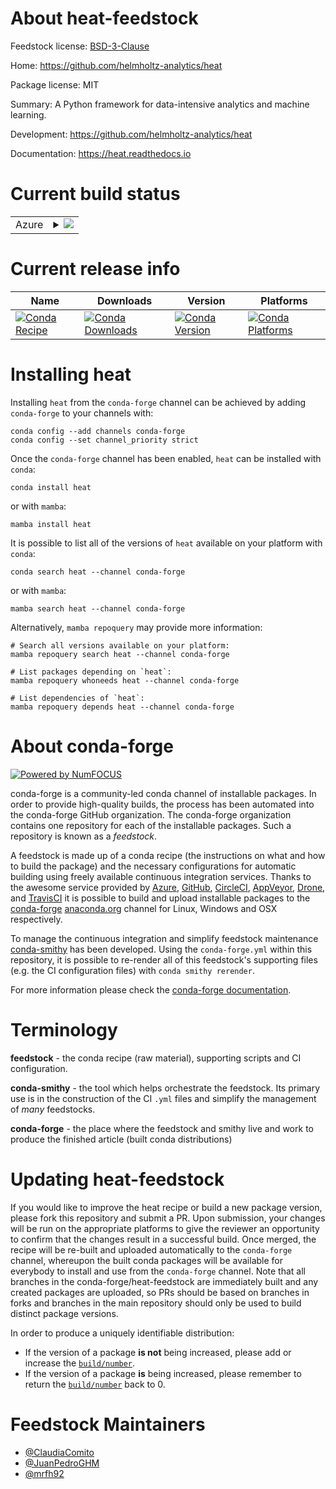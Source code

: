 About heat-feedstock
====================

Feedstock license: [BSD-3-Clause](https://github.com/conda-forge/heat-feedstock/blob/main/LICENSE.txt)

Home: https://github.com/helmholtz-analytics/heat

Package license: MIT

Summary: A Python framework for data-intensive analytics and machine learning.

Development: https://github.com/helmholtz-analytics/heat

Documentation: https://heat.readthedocs.io

Current build status
====================


<table>
    
  <tr>
    <td>Azure</td>
    <td>
      <details>
        <summary>
          <a href="https://dev.azure.com/conda-forge/feedstock-builds/_build/latest?definitionId=20357&branchName=main">
            <img src="https://dev.azure.com/conda-forge/feedstock-builds/_apis/build/status/heat-feedstock?branchName=main">
          </a>
        </summary>
        <table>
          <thead><tr><th>Variant</th><th>Status</th></tr></thead>
          <tbody><tr>
              <td>linux_64_c_compiler_version12c_stdlib_version2.17cuda_compilercuda-nvcccuda_compiler_version12.0cxx_compiler_version12python3.10.____cpython</td>
              <td>
                <a href="https://dev.azure.com/conda-forge/feedstock-builds/_build/latest?definitionId=20357&branchName=main">
                  <img src="https://dev.azure.com/conda-forge/feedstock-builds/_apis/build/status/heat-feedstock?branchName=main&jobName=linux&configuration=linux%20linux_64_c_compiler_version12c_stdlib_version2.17cuda_compilercuda-nvcccuda_compiler_version12.0cxx_compiler_version12python3.10.____cpython" alt="variant">
                </a>
              </td>
            </tr><tr>
              <td>linux_64_c_compiler_version12c_stdlib_version2.17cuda_compilercuda-nvcccuda_compiler_version12.0cxx_compiler_version12python3.11.____cpython</td>
              <td>
                <a href="https://dev.azure.com/conda-forge/feedstock-builds/_build/latest?definitionId=20357&branchName=main">
                  <img src="https://dev.azure.com/conda-forge/feedstock-builds/_apis/build/status/heat-feedstock?branchName=main&jobName=linux&configuration=linux%20linux_64_c_compiler_version12c_stdlib_version2.17cuda_compilercuda-nvcccuda_compiler_version12.0cxx_compiler_version12python3.11.____cpython" alt="variant">
                </a>
              </td>
            </tr><tr>
              <td>linux_64_c_compiler_version12c_stdlib_version2.17cuda_compilercuda-nvcccuda_compiler_version12.0cxx_compiler_version12python3.12.____cpython</td>
              <td>
                <a href="https://dev.azure.com/conda-forge/feedstock-builds/_build/latest?definitionId=20357&branchName=main">
                  <img src="https://dev.azure.com/conda-forge/feedstock-builds/_apis/build/status/heat-feedstock?branchName=main&jobName=linux&configuration=linux%20linux_64_c_compiler_version12c_stdlib_version2.17cuda_compilercuda-nvcccuda_compiler_version12.0cxx_compiler_version12python3.12.____cpython" alt="variant">
                </a>
              </td>
            </tr><tr>
              <td>linux_64_c_compiler_version12c_stdlib_version2.17cuda_compilercuda-nvcccuda_compiler_version12.0cxx_compiler_version12python3.9.____cpython</td>
              <td>
                <a href="https://dev.azure.com/conda-forge/feedstock-builds/_build/latest?definitionId=20357&branchName=main">
                  <img src="https://dev.azure.com/conda-forge/feedstock-builds/_apis/build/status/heat-feedstock?branchName=main&jobName=linux&configuration=linux%20linux_64_c_compiler_version12c_stdlib_version2.17cuda_compilercuda-nvcccuda_compiler_version12.0cxx_compiler_version12python3.9.____cpython" alt="variant">
                </a>
              </td>
            </tr><tr>
              <td>linux_64_c_compiler_version12c_stdlib_version2.17cuda_compilercuda-nvcccuda_compiler_version12.6cxx_compiler_version12python3.10.____cpython</td>
              <td>
                <a href="https://dev.azure.com/conda-forge/feedstock-builds/_build/latest?definitionId=20357&branchName=main">
                  <img src="https://dev.azure.com/conda-forge/feedstock-builds/_apis/build/status/heat-feedstock?branchName=main&jobName=linux&configuration=linux%20linux_64_c_compiler_version12c_stdlib_version2.17cuda_compilercuda-nvcccuda_compiler_version12.6cxx_compiler_version12python3.10.____cpython" alt="variant">
                </a>
              </td>
            </tr><tr>
              <td>linux_64_c_compiler_version12c_stdlib_version2.17cuda_compilercuda-nvcccuda_compiler_version12.6cxx_compiler_version12python3.11.____cpython</td>
              <td>
                <a href="https://dev.azure.com/conda-forge/feedstock-builds/_build/latest?definitionId=20357&branchName=main">
                  <img src="https://dev.azure.com/conda-forge/feedstock-builds/_apis/build/status/heat-feedstock?branchName=main&jobName=linux&configuration=linux%20linux_64_c_compiler_version12c_stdlib_version2.17cuda_compilercuda-nvcccuda_compiler_version12.6cxx_compiler_version12python3.11.____cpython" alt="variant">
                </a>
              </td>
            </tr><tr>
              <td>linux_64_c_compiler_version12c_stdlib_version2.17cuda_compilercuda-nvcccuda_compiler_version12.6cxx_compiler_version12python3.12.____cpython</td>
              <td>
                <a href="https://dev.azure.com/conda-forge/feedstock-builds/_build/latest?definitionId=20357&branchName=main">
                  <img src="https://dev.azure.com/conda-forge/feedstock-builds/_apis/build/status/heat-feedstock?branchName=main&jobName=linux&configuration=linux%20linux_64_c_compiler_version12c_stdlib_version2.17cuda_compilercuda-nvcccuda_compiler_version12.6cxx_compiler_version12python3.12.____cpython" alt="variant">
                </a>
              </td>
            </tr><tr>
              <td>linux_64_c_compiler_version12c_stdlib_version2.17cuda_compilercuda-nvcccuda_compiler_version12.6cxx_compiler_version12python3.9.____cpython</td>
              <td>
                <a href="https://dev.azure.com/conda-forge/feedstock-builds/_build/latest?definitionId=20357&branchName=main">
                  <img src="https://dev.azure.com/conda-forge/feedstock-builds/_apis/build/status/heat-feedstock?branchName=main&jobName=linux&configuration=linux%20linux_64_c_compiler_version12c_stdlib_version2.17cuda_compilercuda-nvcccuda_compiler_version12.6cxx_compiler_version12python3.9.____cpython" alt="variant">
                </a>
              </td>
            </tr><tr>
              <td>linux_64_c_compiler_version12c_stdlib_version2.28cuda_compilercuda-nvcccuda_compiler_version12.0cxx_compiler_version12python3.10.____cpython</td>
              <td>
                <a href="https://dev.azure.com/conda-forge/feedstock-builds/_build/latest?definitionId=20357&branchName=main">
                  <img src="https://dev.azure.com/conda-forge/feedstock-builds/_apis/build/status/heat-feedstock?branchName=main&jobName=linux&configuration=linux%20linux_64_c_compiler_version12c_stdlib_version2.28cuda_compilercuda-nvcccuda_compiler_version12.0cxx_compiler_version12python3.10.____cpython" alt="variant">
                </a>
              </td>
            </tr><tr>
              <td>linux_64_c_compiler_version12c_stdlib_version2.28cuda_compilercuda-nvcccuda_compiler_version12.0cxx_compiler_version12python3.11.____cpython</td>
              <td>
                <a href="https://dev.azure.com/conda-forge/feedstock-builds/_build/latest?definitionId=20357&branchName=main">
                  <img src="https://dev.azure.com/conda-forge/feedstock-builds/_apis/build/status/heat-feedstock?branchName=main&jobName=linux&configuration=linux%20linux_64_c_compiler_version12c_stdlib_version2.28cuda_compilercuda-nvcccuda_compiler_version12.0cxx_compiler_version12python3.11.____cpython" alt="variant">
                </a>
              </td>
            </tr><tr>
              <td>linux_64_c_compiler_version12c_stdlib_version2.28cuda_compilercuda-nvcccuda_compiler_version12.0cxx_compiler_version12python3.12.____cpython</td>
              <td>
                <a href="https://dev.azure.com/conda-forge/feedstock-builds/_build/latest?definitionId=20357&branchName=main">
                  <img src="https://dev.azure.com/conda-forge/feedstock-builds/_apis/build/status/heat-feedstock?branchName=main&jobName=linux&configuration=linux%20linux_64_c_compiler_version12c_stdlib_version2.28cuda_compilercuda-nvcccuda_compiler_version12.0cxx_compiler_version12python3.12.____cpython" alt="variant">
                </a>
              </td>
            </tr><tr>
              <td>linux_64_c_compiler_version12c_stdlib_version2.28cuda_compilercuda-nvcccuda_compiler_version12.0cxx_compiler_version12python3.9.____cpython</td>
              <td>
                <a href="https://dev.azure.com/conda-forge/feedstock-builds/_build/latest?definitionId=20357&branchName=main">
                  <img src="https://dev.azure.com/conda-forge/feedstock-builds/_apis/build/status/heat-feedstock?branchName=main&jobName=linux&configuration=linux%20linux_64_c_compiler_version12c_stdlib_version2.28cuda_compilercuda-nvcccuda_compiler_version12.0cxx_compiler_version12python3.9.____cpython" alt="variant">
                </a>
              </td>
            </tr><tr>
              <td>linux_64_c_compiler_version12c_stdlib_version2.28cuda_compilercuda-nvcccuda_compiler_version12.6cxx_compiler_version12python3.10.____cpython</td>
              <td>
                <a href="https://dev.azure.com/conda-forge/feedstock-builds/_build/latest?definitionId=20357&branchName=main">
                  <img src="https://dev.azure.com/conda-forge/feedstock-builds/_apis/build/status/heat-feedstock?branchName=main&jobName=linux&configuration=linux%20linux_64_c_compiler_version12c_stdlib_version2.28cuda_compilercuda-nvcccuda_compiler_version12.6cxx_compiler_version12python3.10.____cpython" alt="variant">
                </a>
              </td>
            </tr><tr>
              <td>linux_64_c_compiler_version12c_stdlib_version2.28cuda_compilercuda-nvcccuda_compiler_version12.6cxx_compiler_version12python3.11.____cpython</td>
              <td>
                <a href="https://dev.azure.com/conda-forge/feedstock-builds/_build/latest?definitionId=20357&branchName=main">
                  <img src="https://dev.azure.com/conda-forge/feedstock-builds/_apis/build/status/heat-feedstock?branchName=main&jobName=linux&configuration=linux%20linux_64_c_compiler_version12c_stdlib_version2.28cuda_compilercuda-nvcccuda_compiler_version12.6cxx_compiler_version12python3.11.____cpython" alt="variant">
                </a>
              </td>
            </tr><tr>
              <td>linux_64_c_compiler_version12c_stdlib_version2.28cuda_compilercuda-nvcccuda_compiler_version12.6cxx_compiler_version12python3.12.____cpython</td>
              <td>
                <a href="https://dev.azure.com/conda-forge/feedstock-builds/_build/latest?definitionId=20357&branchName=main">
                  <img src="https://dev.azure.com/conda-forge/feedstock-builds/_apis/build/status/heat-feedstock?branchName=main&jobName=linux&configuration=linux%20linux_64_c_compiler_version12c_stdlib_version2.28cuda_compilercuda-nvcccuda_compiler_version12.6cxx_compiler_version12python3.12.____cpython" alt="variant">
                </a>
              </td>
            </tr><tr>
              <td>linux_64_c_compiler_version12c_stdlib_version2.28cuda_compilercuda-nvcccuda_compiler_version12.6cxx_compiler_version12python3.9.____cpython</td>
              <td>
                <a href="https://dev.azure.com/conda-forge/feedstock-builds/_build/latest?definitionId=20357&branchName=main">
                  <img src="https://dev.azure.com/conda-forge/feedstock-builds/_apis/build/status/heat-feedstock?branchName=main&jobName=linux&configuration=linux%20linux_64_c_compiler_version12c_stdlib_version2.28cuda_compilercuda-nvcccuda_compiler_version12.6cxx_compiler_version12python3.9.____cpython" alt="variant">
                </a>
              </td>
            </tr><tr>
              <td>linux_64_c_compiler_version13c_stdlib_version2.17cuda_compilerNonecuda_compiler_versionNonecxx_compiler_version13python3.10.____cpython</td>
              <td>
                <a href="https://dev.azure.com/conda-forge/feedstock-builds/_build/latest?definitionId=20357&branchName=main">
                  <img src="https://dev.azure.com/conda-forge/feedstock-builds/_apis/build/status/heat-feedstock?branchName=main&jobName=linux&configuration=linux%20linux_64_c_compiler_version13c_stdlib_version2.17cuda_compilerNonecuda_compiler_versionNonecxx_compiler_version13python3.10.____cpython" alt="variant">
                </a>
              </td>
            </tr><tr>
              <td>linux_64_c_compiler_version13c_stdlib_version2.17cuda_compilerNonecuda_compiler_versionNonecxx_compiler_version13python3.11.____cpython</td>
              <td>
                <a href="https://dev.azure.com/conda-forge/feedstock-builds/_build/latest?definitionId=20357&branchName=main">
                  <img src="https://dev.azure.com/conda-forge/feedstock-builds/_apis/build/status/heat-feedstock?branchName=main&jobName=linux&configuration=linux%20linux_64_c_compiler_version13c_stdlib_version2.17cuda_compilerNonecuda_compiler_versionNonecxx_compiler_version13python3.11.____cpython" alt="variant">
                </a>
              </td>
            </tr><tr>
              <td>linux_64_c_compiler_version13c_stdlib_version2.17cuda_compilerNonecuda_compiler_versionNonecxx_compiler_version13python3.12.____cpython</td>
              <td>
                <a href="https://dev.azure.com/conda-forge/feedstock-builds/_build/latest?definitionId=20357&branchName=main">
                  <img src="https://dev.azure.com/conda-forge/feedstock-builds/_apis/build/status/heat-feedstock?branchName=main&jobName=linux&configuration=linux%20linux_64_c_compiler_version13c_stdlib_version2.17cuda_compilerNonecuda_compiler_versionNonecxx_compiler_version13python3.12.____cpython" alt="variant">
                </a>
              </td>
            </tr><tr>
              <td>linux_64_c_compiler_version13c_stdlib_version2.17cuda_compilerNonecuda_compiler_versionNonecxx_compiler_version13python3.9.____cpython</td>
              <td>
                <a href="https://dev.azure.com/conda-forge/feedstock-builds/_build/latest?definitionId=20357&branchName=main">
                  <img src="https://dev.azure.com/conda-forge/feedstock-builds/_apis/build/status/heat-feedstock?branchName=main&jobName=linux&configuration=linux%20linux_64_c_compiler_version13c_stdlib_version2.17cuda_compilerNonecuda_compiler_versionNonecxx_compiler_version13python3.9.____cpython" alt="variant">
                </a>
              </td>
            </tr><tr>
              <td>linux_64_c_compiler_version13c_stdlib_version2.28cuda_compilerNonecuda_compiler_versionNonecxx_compiler_version13python3.10.____cpython</td>
              <td>
                <a href="https://dev.azure.com/conda-forge/feedstock-builds/_build/latest?definitionId=20357&branchName=main">
                  <img src="https://dev.azure.com/conda-forge/feedstock-builds/_apis/build/status/heat-feedstock?branchName=main&jobName=linux&configuration=linux%20linux_64_c_compiler_version13c_stdlib_version2.28cuda_compilerNonecuda_compiler_versionNonecxx_compiler_version13python3.10.____cpython" alt="variant">
                </a>
              </td>
            </tr><tr>
              <td>linux_64_c_compiler_version13c_stdlib_version2.28cuda_compilerNonecuda_compiler_versionNonecxx_compiler_version13python3.11.____cpython</td>
              <td>
                <a href="https://dev.azure.com/conda-forge/feedstock-builds/_build/latest?definitionId=20357&branchName=main">
                  <img src="https://dev.azure.com/conda-forge/feedstock-builds/_apis/build/status/heat-feedstock?branchName=main&jobName=linux&configuration=linux%20linux_64_c_compiler_version13c_stdlib_version2.28cuda_compilerNonecuda_compiler_versionNonecxx_compiler_version13python3.11.____cpython" alt="variant">
                </a>
              </td>
            </tr><tr>
              <td>linux_64_c_compiler_version13c_stdlib_version2.28cuda_compilerNonecuda_compiler_versionNonecxx_compiler_version13python3.12.____cpython</td>
              <td>
                <a href="https://dev.azure.com/conda-forge/feedstock-builds/_build/latest?definitionId=20357&branchName=main">
                  <img src="https://dev.azure.com/conda-forge/feedstock-builds/_apis/build/status/heat-feedstock?branchName=main&jobName=linux&configuration=linux%20linux_64_c_compiler_version13c_stdlib_version2.28cuda_compilerNonecuda_compiler_versionNonecxx_compiler_version13python3.12.____cpython" alt="variant">
                </a>
              </td>
            </tr><tr>
              <td>linux_64_c_compiler_version13c_stdlib_version2.28cuda_compilerNonecuda_compiler_versionNonecxx_compiler_version13python3.9.____cpython</td>
              <td>
                <a href="https://dev.azure.com/conda-forge/feedstock-builds/_build/latest?definitionId=20357&branchName=main">
                  <img src="https://dev.azure.com/conda-forge/feedstock-builds/_apis/build/status/heat-feedstock?branchName=main&jobName=linux&configuration=linux%20linux_64_c_compiler_version13c_stdlib_version2.28cuda_compilerNonecuda_compiler_versionNonecxx_compiler_version13python3.9.____cpython" alt="variant">
                </a>
              </td>
            </tr><tr>
              <td>osx_64_python3.10.____cpython</td>
              <td>
                <a href="https://dev.azure.com/conda-forge/feedstock-builds/_build/latest?definitionId=20357&branchName=main">
                  <img src="https://dev.azure.com/conda-forge/feedstock-builds/_apis/build/status/heat-feedstock?branchName=main&jobName=osx&configuration=osx%20osx_64_python3.10.____cpython" alt="variant">
                </a>
              </td>
            </tr><tr>
              <td>osx_64_python3.11.____cpython</td>
              <td>
                <a href="https://dev.azure.com/conda-forge/feedstock-builds/_build/latest?definitionId=20357&branchName=main">
                  <img src="https://dev.azure.com/conda-forge/feedstock-builds/_apis/build/status/heat-feedstock?branchName=main&jobName=osx&configuration=osx%20osx_64_python3.11.____cpython" alt="variant">
                </a>
              </td>
            </tr><tr>
              <td>osx_64_python3.12.____cpython</td>
              <td>
                <a href="https://dev.azure.com/conda-forge/feedstock-builds/_build/latest?definitionId=20357&branchName=main">
                  <img src="https://dev.azure.com/conda-forge/feedstock-builds/_apis/build/status/heat-feedstock?branchName=main&jobName=osx&configuration=osx%20osx_64_python3.12.____cpython" alt="variant">
                </a>
              </td>
            </tr><tr>
              <td>osx_64_python3.9.____cpython</td>
              <td>
                <a href="https://dev.azure.com/conda-forge/feedstock-builds/_build/latest?definitionId=20357&branchName=main">
                  <img src="https://dev.azure.com/conda-forge/feedstock-builds/_apis/build/status/heat-feedstock?branchName=main&jobName=osx&configuration=osx%20osx_64_python3.9.____cpython" alt="variant">
                </a>
              </td>
            </tr><tr>
              <td>osx_arm64_python3.10.____cpython</td>
              <td>
                <a href="https://dev.azure.com/conda-forge/feedstock-builds/_build/latest?definitionId=20357&branchName=main">
                  <img src="https://dev.azure.com/conda-forge/feedstock-builds/_apis/build/status/heat-feedstock?branchName=main&jobName=osx&configuration=osx%20osx_arm64_python3.10.____cpython" alt="variant">
                </a>
              </td>
            </tr><tr>
              <td>osx_arm64_python3.11.____cpython</td>
              <td>
                <a href="https://dev.azure.com/conda-forge/feedstock-builds/_build/latest?definitionId=20357&branchName=main">
                  <img src="https://dev.azure.com/conda-forge/feedstock-builds/_apis/build/status/heat-feedstock?branchName=main&jobName=osx&configuration=osx%20osx_arm64_python3.11.____cpython" alt="variant">
                </a>
              </td>
            </tr><tr>
              <td>osx_arm64_python3.12.____cpython</td>
              <td>
                <a href="https://dev.azure.com/conda-forge/feedstock-builds/_build/latest?definitionId=20357&branchName=main">
                  <img src="https://dev.azure.com/conda-forge/feedstock-builds/_apis/build/status/heat-feedstock?branchName=main&jobName=osx&configuration=osx%20osx_arm64_python3.12.____cpython" alt="variant">
                </a>
              </td>
            </tr><tr>
              <td>osx_arm64_python3.9.____cpython</td>
              <td>
                <a href="https://dev.azure.com/conda-forge/feedstock-builds/_build/latest?definitionId=20357&branchName=main">
                  <img src="https://dev.azure.com/conda-forge/feedstock-builds/_apis/build/status/heat-feedstock?branchName=main&jobName=osx&configuration=osx%20osx_arm64_python3.9.____cpython" alt="variant">
                </a>
              </td>
            </tr>
          </tbody>
        </table>
      </details>
    </td>
  </tr>
</table>

Current release info
====================

| Name | Downloads | Version | Platforms |
| --- | --- | --- | --- |
| [![Conda Recipe](https://img.shields.io/badge/recipe-heat-green.svg)](https://anaconda.org/conda-forge/heat) | [![Conda Downloads](https://img.shields.io/conda/dn/conda-forge/heat.svg)](https://anaconda.org/conda-forge/heat) | [![Conda Version](https://img.shields.io/conda/vn/conda-forge/heat.svg)](https://anaconda.org/conda-forge/heat) | [![Conda Platforms](https://img.shields.io/conda/pn/conda-forge/heat.svg)](https://anaconda.org/conda-forge/heat) |

Installing heat
===============

Installing `heat` from the `conda-forge` channel can be achieved by adding `conda-forge` to your channels with:

```
conda config --add channels conda-forge
conda config --set channel_priority strict
```

Once the `conda-forge` channel has been enabled, `heat` can be installed with `conda`:

```
conda install heat
```

or with `mamba`:

```
mamba install heat
```

It is possible to list all of the versions of `heat` available on your platform with `conda`:

```
conda search heat --channel conda-forge
```

or with `mamba`:

```
mamba search heat --channel conda-forge
```

Alternatively, `mamba repoquery` may provide more information:

```
# Search all versions available on your platform:
mamba repoquery search heat --channel conda-forge

# List packages depending on `heat`:
mamba repoquery whoneeds heat --channel conda-forge

# List dependencies of `heat`:
mamba repoquery depends heat --channel conda-forge
```


About conda-forge
=================

[![Powered by
NumFOCUS](https://img.shields.io/badge/powered%20by-NumFOCUS-orange.svg?style=flat&colorA=E1523D&colorB=007D8A)](https://numfocus.org)

conda-forge is a community-led conda channel of installable packages.
In order to provide high-quality builds, the process has been automated into the
conda-forge GitHub organization. The conda-forge organization contains one repository
for each of the installable packages. Such a repository is known as a *feedstock*.

A feedstock is made up of a conda recipe (the instructions on what and how to build
the package) and the necessary configurations for automatic building using freely
available continuous integration services. Thanks to the awesome service provided by
[Azure](https://azure.microsoft.com/en-us/services/devops/), [GitHub](https://github.com/),
[CircleCI](https://circleci.com/), [AppVeyor](https://www.appveyor.com/),
[Drone](https://cloud.drone.io/welcome), and [TravisCI](https://travis-ci.com/)
it is possible to build and upload installable packages to the
[conda-forge](https://anaconda.org/conda-forge) [anaconda.org](https://anaconda.org/)
channel for Linux, Windows and OSX respectively.

To manage the continuous integration and simplify feedstock maintenance
[conda-smithy](https://github.com/conda-forge/conda-smithy) has been developed.
Using the ``conda-forge.yml`` within this repository, it is possible to re-render all of
this feedstock's supporting files (e.g. the CI configuration files) with ``conda smithy rerender``.

For more information please check the [conda-forge documentation](https://conda-forge.org/docs/).

Terminology
===========

**feedstock** - the conda recipe (raw material), supporting scripts and CI configuration.

**conda-smithy** - the tool which helps orchestrate the feedstock.
                   Its primary use is in the construction of the CI ``.yml`` files
                   and simplify the management of *many* feedstocks.

**conda-forge** - the place where the feedstock and smithy live and work to
                  produce the finished article (built conda distributions)


Updating heat-feedstock
=======================

If you would like to improve the heat recipe or build a new
package version, please fork this repository and submit a PR. Upon submission,
your changes will be run on the appropriate platforms to give the reviewer an
opportunity to confirm that the changes result in a successful build. Once
merged, the recipe will be re-built and uploaded automatically to the
`conda-forge` channel, whereupon the built conda packages will be available for
everybody to install and use from the `conda-forge` channel.
Note that all branches in the conda-forge/heat-feedstock are
immediately built and any created packages are uploaded, so PRs should be based
on branches in forks and branches in the main repository should only be used to
build distinct package versions.

In order to produce a uniquely identifiable distribution:
 * If the version of a package **is not** being increased, please add or increase
   the [``build/number``](https://docs.conda.io/projects/conda-build/en/latest/resources/define-metadata.html#build-number-and-string).
 * If the version of a package **is** being increased, please remember to return
   the [``build/number``](https://docs.conda.io/projects/conda-build/en/latest/resources/define-metadata.html#build-number-and-string)
   back to 0.

Feedstock Maintainers
=====================

* [@ClaudiaComito](https://github.com/ClaudiaComito/)
* [@JuanPedroGHM](https://github.com/JuanPedroGHM/)
* [@mrfh92](https://github.com/mrfh92/)


